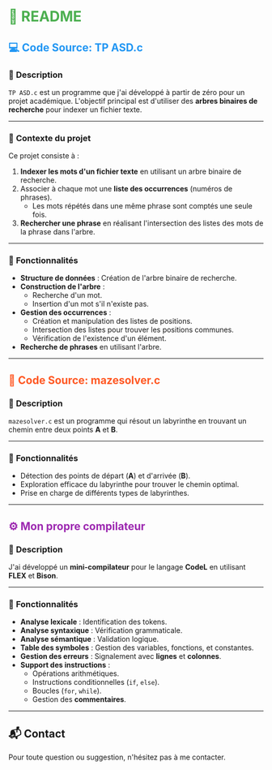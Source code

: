 # <span style="color: #4CAF50;">📘 README</span>  

## <span style="color: #2196F3;">💻 Code Source: TP ASD.c</span>  

### 📝 **Description**  
`TP ASD.c` est un programme que j'ai développé à partir de zéro pour un projet académique. L'objectif principal est d'utiliser des **arbres binaires de recherche** pour indexer un fichier texte.  

---

### 🌟 **Contexte du projet**  
Ce projet consiste à :  
1. **Indexer les mots d'un fichier texte** en utilisant un arbre binaire de recherche.  
2. Associer à chaque mot une **liste des occurrences** (numéros de phrases).  
   - Les mots répétés dans une même phrase sont comptés une seule fois.  
3. **Rechercher une phrase** en réalisant l'intersection des listes des mots de la phrase dans l'arbre.  

---

### 🚀 **Fonctionnalités**  
- **Structure de données** : Création de l'arbre binaire de recherche.  
- **Construction de l'arbre** :  
  - Recherche d'un mot.  
  - Insertion d'un mot s'il n'existe pas.  
- **Gestion des occurrences** :  
  - Création et manipulation des listes de positions.  
  - Intersection des listes pour trouver les positions communes.  
  - Vérification de l'existence d'un élément.  
- **Recherche de phrases** en utilisant l'arbre.  

---

## <span style="color: #FF5722;">🧩 Code Source: mazesolver.c</span>  

### 📝 **Description**  
`mazesolver.c` est un programme qui résout un labyrinthe en trouvant un chemin entre deux points **A** et **B**.  

---

### 🚀 **Fonctionnalités**  
- Détection des points de départ (**A**) et d'arrivée (**B**).  
- Exploration efficace du labyrinthe pour trouver le chemin optimal.  
- Prise en charge de différents types de labyrinthes.  

---

## <span style="color: #9C27B0;">⚙️ Mon propre compilateur</span>  

### 📝 **Description**  
J'ai développé un **mini-compilateur** pour le langage **CodeL** en utilisant **FLEX** et **Bison**.  

---

### 🚀 **Fonctionnalités**  
- **Analyse lexicale** : Identification des tokens.  
- **Analyse syntaxique** : Vérification grammaticale.  
- **Analyse sémantique** : Validation logique.  
- **Table des symboles** : Gestion des variables, fonctions, et constantes.  
- **Gestion des erreurs** : Signalement avec **lignes** et **colonnes**.  
- **Support des instructions** :  
  - Opérations arithmétiques.  
  - Instructions conditionnelles (`if`, `else`).  
  - Boucles (`for`, `while`).  
  - Gestion des **commentaires**.  

---

## 📬 **Contact**  
Pour toute question ou suggestion, n'hésitez pas à me contacter.  
